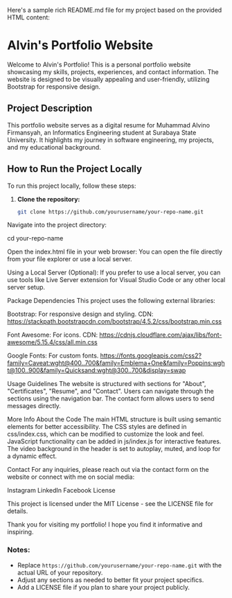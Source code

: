 Here's a sample rich README.md file for my project based on the provided HTML content:

# Alvin's Portfolio Website

Welcome to Alvin's Portfolio! This is a personal portfolio website showcasing my skills, projects, experiences, and contact information. The website is designed to be visually appealing and user-friendly, utilizing Bootstrap for responsive design.

## Project Description

This portfolio website serves as a digital resume for Muhammad Alvino Firmansyah, an Informatics Engineering student at Surabaya State University. It highlights my journey in software engineering, my projects, and my educational background.

## How to Run the Project Locally

To run this project locally, follow these steps:

1. **Clone the repository:**
   ```bash
   git clone https://github.com/yourusername/your-repo-name.git
   
Navigate into the project directory:

cd your-repo-name

Open the index.html file in your web browser: You can open the file directly from your file explorer or use a local server.

Using a Local Server (Optional): If you prefer to use a local server, you can use tools like Live Server extension for Visual Studio Code or any other local server setup.

Package Dependencies
This project uses the following external libraries:

Bootstrap: For responsive design and styling.
CDN: https://stackpath.bootstrapcdn.com/bootstrap/4.5.2/css/bootstrap.min.css

Font Awesome: For icons.
CDN: https://cdnjs.cloudflare.com/ajax/libs/font-awesome/5.15.4/css/all.min.css

Google Fonts: For custom fonts.
https://fonts.googleapis.com/css2?family=Caveat:wght@400..700&family=Emblema+One&family=Poppins:wght@100..900&family=Quicksand:wght@300..700&display=swap

Usage Guidelines
The website is structured with sections for "About", "Certificates", "Resume", and "Contact".
Users can navigate through the sections using the navigation bar.
The contact form allows users to send messages directly.

More Info About the Code
The main HTML structure is built using semantic elements for better accessibility.
The CSS styles are defined in css/index.css, which can be modified to customize the look and feel.
JavaScript functionality can be added in js/index.js for interactive features.
The video background in the header is set to autoplay, muted, and loop for a dynamic effect.

Contact
For any inquiries, please reach out via the contact form on the website or connect with me on social media:

Instagram
LinkedIn
Facebook
License

This project is licensed under the MIT License - see the LICENSE file for details.

Thank you for visiting my portfolio! I hope you find it informative and inspiring.

### Notes:
- Replace `https://github.com/yourusername/your-repo-name.git` with the actual URL of your repository.
- Adjust any sections as needed to better fit your project specifics.
- Add a LICENSE file if you plan to share your project publicly.
